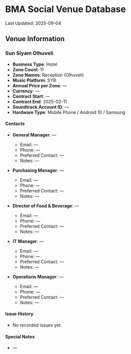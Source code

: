 # BMA Social Venue Database

Last Updated: 2025-09-04

## Venue Information

### Sun Siyam Olhuveli
- **Business Type**: Hotel
- **Zone Count**: 11
- **Zone Names**: Reception (Olhuveli)
- **Music Platform**: SYB
- **Annual Price per Zone**: —
- **Currency**: —
- **Contract Start**: —
- **Contract End**: 2025-02-11
- **Soundtrack Account ID**: —
- **Hardware Type**: Mobile Phone / Android 10 / Samsung

#### Contacts
- **General Manager**: —
  - Email: —
  - Phone: —
  - Preferred Contact: —
  - Notes: —

- **Purchasing Manager**: —
  - Email: —
  - Phone: —
  - Preferred Contact: —
  - Notes: —

- **Director of Food & Beverage**: —
  - Email: —
  - Phone: —
  - Preferred Contact: —
  - Notes: —

- **IT Manager**: —
  - Email: —
  - Phone: —
  - Preferred Contact: —
  - Notes: —

- **Operations Manager**: —
  - Email: —
  - Phone: —
  - Preferred Contact: —
  - Notes: —

#### Issue History
- No recorded issues yet.

#### Special Notes
- —
